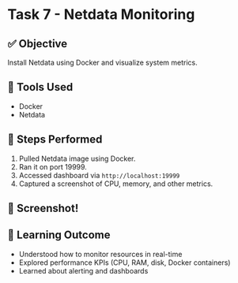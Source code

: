 # Task 7 - Netdata Monitoring

## ✅ Objective
Install Netdata using Docker and visualize system metrics.

## 🔧 Tools Used
- Docker
- Netdata

## 🧪 Steps Performed
1. Pulled Netdata image using Docker.
2. Ran it on port 19999.
3. Accessed dashboard via `http://localhost:19999`
4. Captured a screenshot of CPU, memory, and other metrics.

## 📸 Screenshot!



## 🧠 Learning Outcome
- Understood how to monitor resources in real-time
- Explored performance KPIs (CPU, RAM, disk, Docker containers)
- Learned about alerting and dashboards
